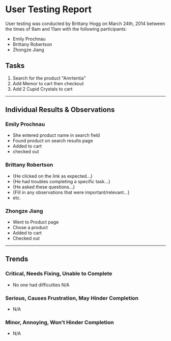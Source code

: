 # User Testing Report

User testing was conducted by Brittany Hogg on March 24th, 2014 between the times of 9am and 11am with the following participants:

- Emily Prochnau
- Brittany Robertson
- Zhongze Jiang

## Tasks

1. Search for the product "Amrtentia" 
2. Add Memor to cart then checkout
3. Add 2 Cupid Crystals to cart

---

## Individual Results & Observations

### Emily Prochnau

- She entered product name in search field
- Found product on search results page
- Added to cart
- checked out

### Brittany Robertson

- {He clicked on the link as expected…}
- {He had troubles completing a specific task…}
- {He asked these questions…}
- {Fill in any observations that were important/relevant…}
- etc.

### Zhongze Jiang

- Went to Product page
- Chose a product
- Added to cart
- Checked out

---

## Trends

### Critical, Needs Fixing, Unable to Complete

- No one had difficulties  N/A

### Serious, Causes Frustration, May Hinder Completion

- N/A

### Minor, Annoying, Won’t Hinder Completion

- N/A